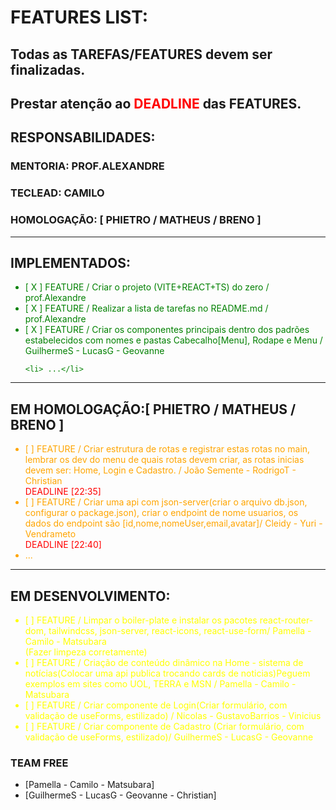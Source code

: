 # FEATURES LIST:

## Todas as TAREFAS/FEATURES devem ser finalizadas.
## Prestar atenção ao <span style="color:red">DEADLINE</span> das FEATURES. 
## RESPONSABILIDADES:
### MENTORIA: PROF.ALEXANDRE
### TECLEAD: CAMILO
### HOMOLOGAÇÃO: [ PHIETRO / MATHEUS / BRENO ]

---
## IMPLEMENTADOS:
<ul style="color:green">
<li>[ X ] FEATURE / Criar o projeto (VITE+REACT+TS) do zero / prof.Alexandre </li>
<li>[ X ] FEATURE / Realizar a lista de tarefas no README.md / prof.Alexandre </li>
<li>[ X ] FEATURE / Criar os componentes principais dentro dos padrões estabelecidos com nomes e pastas Cabecalho[Menu], Rodape e Menu /  GuilhermeS - LucasG - Geovanne  </li>

	<li> ...</li>
</ul>

---
## EM HOMOLOGAÇÃO:[ PHIETRO / MATHEUS / BRENO ]
<ul style="color:orange">

<li>[   ] FEATURE / Criar estrutura de rotas e registrar estas rotas no main, lembrar os dev do menu de quais rotas devem criar, as rotas inicias devem ser: Home, Login e Cadastro. /  João Semente - RodrigoT - Christian </li><span style="color:red">DEADLINE [22:35]</span>
<li>[   ] FEATURE / Criar uma api com json-server(criar o arquivo db.json, configurar o package.json), criar o endpoint de nome usuarios, os dados do endpoint são [id,nome,nomeUser,email,avatar]/  Cleidy - Yuri - Vendrameto </li><span style="color:red">DEADLINE [22:40]</span>
   <li> ...</li>
</ul>

---
## EM DESENVOLVIMENTO:
<ul style="color:yellow">
<li>[  ] FEATURE / Limpar o boiler-plate e instalar os pacotes react-router-dom, tailwindcss, json-server, react-icons, react-use-form/ Pamella - Camilo - Matsubara </li>(Fazer limpeza corretamente)
<li>[   ] FEATURE / Criação de conteúdo dinâmico na Home - sistema de notícias(Colocar uma api publica trocando cards de noticias)Peguem exemplos em sites como UOL, TERRA e MSN /  Pamella - Camilo - Matsubara   </li>
<li>[   ] FEATURE / Criar componente de Login(Criar formulário, com validação de useForms, estilizado) / Nicolas - GustavoBarrios - Vinicius    </li>
<li>[   ] FEATURE / Criar componente de Cadastro (Criar formulário, com validação de useForms, estilizado)/  GuilhermeS - LucasG - Geovanne </li>

</ul>


### TEAM FREE
- [Pamella - Camilo - Matsubara]
- [GuilhermeS - LucasG - Geovanne - Christian]